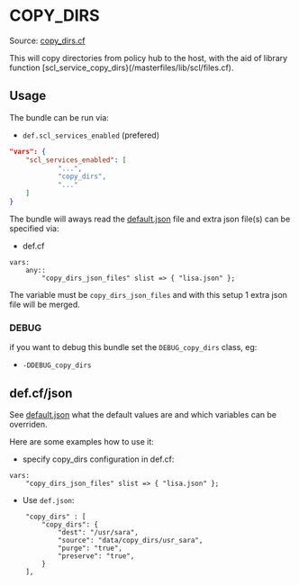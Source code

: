 # COPY_DIRS

Source: [copy_dirs.cf](/services/copy_dirs.cf)

This will copy directories from policy hub to the host, with the aid of library
function [scl_service_copy_dirs}(/masterfiles/lib/scl/files.cf).

## Usage

The bundle can be run via:
 * `def.scl_services_enabled` (prefered)
```json
"vars": {
    "scl_services_enabled": [
            "...",
            "copy_dirs",
            "..."
    ]
}
```

The bundle will aways read the [default.json](/templates/copy_dirs/json/default.json) file
and extra json file(s) can be specified via:
 * def.cf
```
vars:
    any::
        "copy_dirs_json_files" slist => { "lisa.json" };
```

The variable must be `copy_dirs_json_files` and with this setup 1 extra json file will be merged.

### DEBUG

if you want to debug this bundle set the `DEBUG_copy_dirs` class, eg:
 * `-DDEBUG_copy_dirs`

## def.cf/json

See [default.json](/templates/copy_dirs/json/default.json) what the default values are and
which variables can be overriden.

Here are some examples how to use it:
 * specify copy_dirs configuration in def.cf:
```
vars:
    "copy_dirs_json_files" slist => { "lisa.json" };
```
 * Use `def.json`:
```
    "copy_dirs" : [
        "copy_dirs": {
            "dest": "/usr/sara",
            "source": "data/copy_dirs/usr_sara",
            "purge": "true",
            "preserve": "true",
        }
    ],
